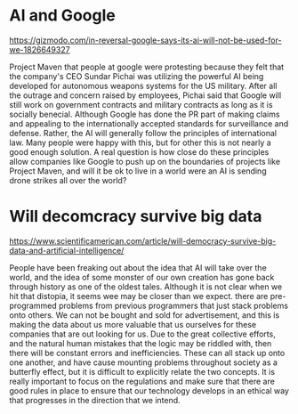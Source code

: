 # AI and Google

https://gizmodo.com/in-reversal-google-says-its-ai-will-not-be-used-for-we-1826649327

Project Maven that people at google were protesting because they felt that the company's CEO Sundar Pichai was utilizing the powerful AI being developed for autonomous weapons systems for the US military.
After all the outrage and concern raised by employees, Pichai said that Google will still work on government contracts and military contracts as long as it is socially benecial.
Although Google has done the PR part of making claims and appealing to the internationally accepted standards for surveillance and defense. Rather, the AI will generally follow
the principles of international law. Many people were happy with this, but for other this is not nearly a good enough solution. A real question is how close do these principles
allow companies like Google to push up on the boundaries of projects like Project Maven, and will it be ok to live in a world were an AI is sending drone strikes all over the world?

# Will decomcracy survive big data

https://www.scientificamerican.com/article/will-democracy-survive-big-data-and-artificial-intelligence/

People have been freaking out about the idea that AI will take over the world, and the idea of some monster of our own creation has gone back through history as one of the oldest
tales. Although it is not clear when we hit that distopia, it seems wee may be closer than we expect. there are pre-programmed problems from previous programmers that just stack
problems onto others. We can not be bought and sold for advertisement, and this is making the data about us more valuable that us ourselves for these companies that are out looking
for us. Due to the great collective efforts, and the natural human mistakes that the logic may be riddled with, then there will be constant errors and inefficiencies. These can 
all stack up onto one another, and have cause mounting problems throughout society as a butterfly effect, but it is difficult to explicitly relate the two concepts. It is really
important to focus on the regulations and make sure that there are good rules in place to ensure that our technology develops in an ethical way that progresses in the direction
that we intend.

